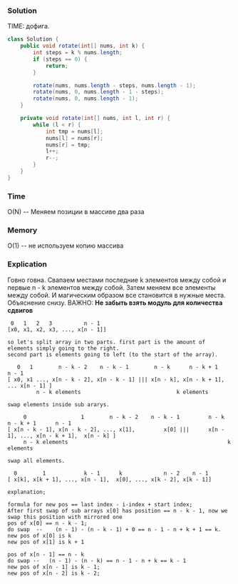 ### Solution
TIME: дофига.
```java
class Solution {
    public void rotate(int[] nums, int k) {
        int steps = k % nums.length;
        if (steps == 0) {
            return;
        }

        rotate(nums, nums.length - steps, nums.length - 1);
        rotate(nums, 0, nums.length - 1 - steps);
        rotate(nums, 0, nums.length - 1);
    }

    private void rotate(int[] nums, int l, int r) {
        while (l < r) {
            int tmp = nums[l];
            nums[l] = nums[r];
            nums[r] = tmp;
            l++;
            r--;
        }
    }
}
```
### Time
O(N) -- Меняем позиции в массиве два раза
### Memory
O(1) -- не используем копию массива
### Explication
Говно говна. Свапаем местами последние k элементов между собой и первые n - k элементов между собой.
Затем меняем все элементы между собой. И магическим образом все становится в нужные места.
Объяснение снизу. ВАЖНО: **Не забыть взять модуль для количества сдвигов**
```
 0   1   2   3          n - 1
[x0, x1, x2, x3, ..., x[n - 1]]

so let's split array in two parts. first part is the amount of elements simply going to the right.
second part is elements going to left (to the start of the array).

   0   1        n - k - 2    n - k - 1        n - k      n - k + 1         n - 1
[ x0, x1 ..., x[n - k - 2], x[n - k - 1] ||| x[n - k], x[n - k + 1], ... x[n - 1] ]
         n - k elements                              k elements

swap elements inside sub ararys.

     0                 1        n - k - 2    n - k - 1         n - k            n - k + 1      n - 1
[ x[n - k - 1], x[n - k - 2], ..., x[1],         x[0] |||      x[n - 1], ..., x[n - k + 1],  x[n - k] ] 
     n - k elements                                                  k elements

swap all elements.
 
  0        1            k - 1      k             n - 2    n - 1  
[ x[k], x[k + 1], ..., x[n - 1],  x[0], ..., x[k - 2], x[k - 1]] 

explanation;

formula for new pos == last index - i-index + start index;
After first swap of sub arrays x[0] has position == n - k - 1, now we swap this position with mirrored one
pos of x[0] == n - k - 1;
do swap  --    (n - 1) - (n - k - 1) + 0 == n - 1 - n + k + 1 == k.
new pos of x[0] is k
new pos of x[1] is k + 1

pos of x[n - 1] == n - k
do swap --   (n - 1) - (n - k) == n - 1 - n + k == k - 1
new pos of x[n - 1] is k - 1;
new pos of x[n - 2] is k - 2;
```
